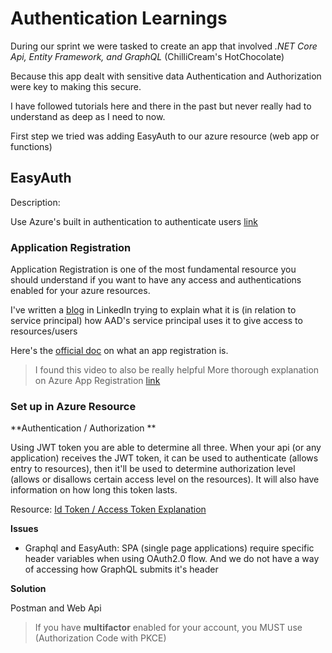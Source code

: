 # Authentication Learnings

During our sprint we were tasked to create an app that involved _.NET Core Api, Entity Framework, and GraphQL_ (ChilliCream's HotChocolate)

Because this app dealt with sensitive data Authentication and Authorization were key to making this secure.

I have followed tutorials here and there in the past but never really had to understand as deep as I need to now. 

First step we tried was adding EasyAuth to our azure resource (web app or functions)

## EasyAuth 

Description:

Use Azure's built in authentication to authenticate users [link](
https://docs.microsoft.com/en-us/azure/app-service/overview-authentication-authorization#:~:text=Azure%20App%20Service%20provides%20built-in%20authentication%20and%20authorization,and%20mobile%20back%20end%2C%20and%20also%20Azure%20Functions.)


### Application Registration

Application Registration is one of the most fundamental resource you should understand if you want to have any access and authentications enabled for your azure resources. 

I've written a [blog](https://www.linkedin.com/pulse/azure-app-registration-service-principal-daniel-kim/) in LinkedIn trying to explain what it is (in relation to service principal) how AAD's service principal uses it to give access to resources/users 

Here's the [official doc](https://docs.microsoft.com/en-us/azure/active-directory/develop/quickstart-register-app) on what an app registration is.

> I found this video to also be really helpful More thorough explanation on Azure App Registration [link](https://www.youtube.com/watch?v=YWvl0cIilyA)
    
### Set up in Azure Resource

   
**Authentication / Authorization **

Using JWT token you are able to determine all three. When your api (or any application) receives the JWT token, it can be used to authenticate (allows entry to resources), 
then it'll be used to determine authorization level (allows or disallows certain access level on the resources). It will also have information on how long this token lasts.

Resource: [Id Token / Access Token Explanation](https://www.youtube.com/watch?v=sICt5aS7wzk)

**Issues**

- Graphql and EasyAuth: SPA (single page applications) require specific header variables when using OAuth2.0 flow. And we do not have a way of accessing how GraphQL submits it's header

**Solution**

Postman and Web Api

> If you have **multifactor** enabled for your account, you MUST use (Authorization Code with PKCE)


